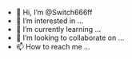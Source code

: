 - 👋 Hi, I’m @Switch666ff
- 👀 I’m interested in ...
- 🌱 I’m currently learning ...
- 💞️ I’m looking to collaborate on ...
- 📫 How to reach me ...

<!---
Switch666ff/Switch666ff is a ✨ special ✨ repository because its `README.md` (this file) appears on your GitHub profile.
You can click the Preview link to take a look at your changes.
--->
